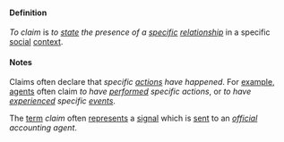 #### Definition

*To claim* is *to [state](https://github.com/gcassel/Modular-Organization-Terminology/blob/master/terms/state.md) the presence of a [specific](https://github.com/gcassel/Modular-Organization-Terminology/blob/master/terms/specific.md) [relationship](https://github.com/gcassel/Modular-Organization-Terminology/blob/master/terms/relate.md)* in a specific [social](https://github.com/gcassel/Modular-Organization-Terminology/blob/master/terms/social.md) [context](https://github.com/gcassel/Modular-Organization-Terminology/blob/master/terms/context.md). 
		
#### Notes

Claims often declare that *specific [actions](https://github.com/gcassel/Modular-Organization-Terminology/blob/master/terms/action.md) have happened*.  For [example](https://github.com/gcassel/Modular-Organization-Terminology/blob/master/terms/example.md), [agents](https://github.com/gcassel/Modular-Organization-Terminology/blob/master/terms/agent.md) often claim *to have [performed](https://github.com/gcassel/Modular-Organization-Terminology/blob/master/terms/perform.md) specific actions*, or *to have [experienced](https://github.com/gcassel/Modular-Organization-Terminology/blob/master/terms/experience.md) specific [events](https://github.com/gcassel/Modular-Organization-Terminology/blob/master/terms/event.md)*.

The [term](https://github.com/gcassel/Modular-Organization-Terminology/blob/master/terms/term.md) *claim* often [represents](https://github.com/gcassel/Modular-Organization-Terminology/blob/master/terms/represent.md) a [signal](https://github.com/gcassel/Modular-Organization-Terminology/blob/master/terms/signal.md) which is [sent](https://github.com/gcassel/Modular-Organization-Terminology/blob/master/terms/send.md) to an *[official](https://github.com/gcassel/Modular-Organization-Terminology/blob/master/terms/official.md) accounting agent*.
